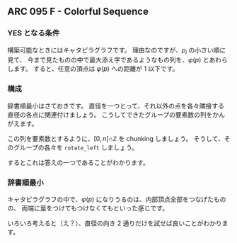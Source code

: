 ## ARC 095 F -  Colorful Sequence

### YES となる条件

構築可能なときにはキャタピラグラフです。
理由なのですが、$p _ i$ の小さい順に見て、
今まで見たものの中で最大添え字であるようなもの列を、$\varphi ( p )$ とあわらします。
すると、任意の頂点は $\varphi( p )$ への距離が $1$ 以下です。

### 構成

辞書順最小はさておきです。
直径を一つとって、それ以外の点を各々隣接する直径の各点に関連付けましょう。
こうしてできたグループの要素数の列をかんがえます。

この列を要素数とするように、$[0, n[ \cap \mathbb Z$ を chunking しましょう。
そうして、そのグループの各々を $\mathtt { rotate \_ left }$ しましょう。

するとこれは答えの一つであることがわかります。

### 辞書順最小

キャタピラグラフの中で、$\varphi( p )$ になりうるのは、内部頂点全部をつなげたものの、
両端に葉をつけてもつけなくてもといった感じです。

いろいろ考えると（え？）、直径の向き $2$ 通りだけを試せば良いことがわかります。

